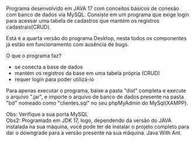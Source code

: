 Programa desenvolvido em JAVA 17 com conceitos básicos de conexão com banco de dados via MySQL. Consiste em um programa que exige login para acessar uma tabela de
cadastros que mantém os registros cadastrais(CRUD).

Está é a quarta versão do programa Desktop, nesta todos os componentes já estão em funcionamento com ausência de bugs.

O que o programa faz?

- se conecta a base de dados
- mantém os registros da base em uma tabela própria (CRUD)
- requer login para poder utilizá-lo

Para apenas executar o programa, baixe a pasta "dist" completa e execute o arquivo ".jar", e importe o arquivo de banco de dados presente na pasta "bd" nomeado como "clientes.sql" no seu phpMyAdmin do MySql(XAMPP).

Obs: Verifique a sua porta MySQL 
<br>
Obs2: Programado em JDK 17, logo, dependendo da versão do JAVA instalada na sua máquina, você pode ter de instalar o projeto completo para dar o downgrade para a versão presente na sua máquina. Java With Ant.
